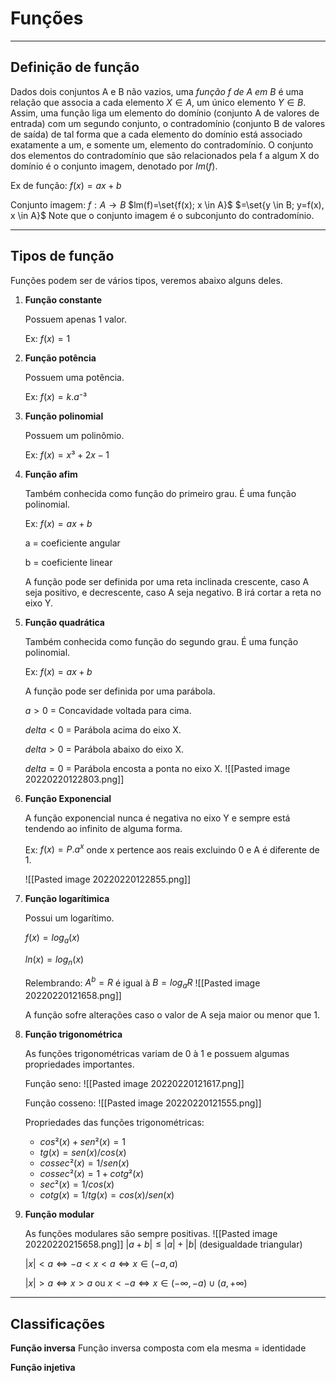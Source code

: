 # Funções

---

## Definição de função

Dados dois conjuntos A e B não vazios, uma _função f de A em B_ é uma relação que associa a cada elemento $X∈A$, um único elemento $Y∈B$. Assim, uma função liga um elemento do domínio (conjunto A de valores de entrada) com um segundo conjunto, o contradomínio (conjunto B de valores de saída) de tal forma que a cada elemento do domínio está associado exatamente a um, e somente um, elemento do contradomínio. O conjunto dos elementos do contradomínio que são relacionados pela f a algum X do domínio é o conjunto imagem, denotado por $Im(f)$.

Ex de função: $f(x)=ax+b$

Conjunto imagem:
$f:A \rightarrow B$
$lm(f)=\set{f(x); x \in A}$
$=\set{y \in B; y=f(x), x \in A}$
Note que o conjunto imagem é o subconjunto do contradomínio.

---

## Tipos de função

Funções podem ser de vários tipos, veremos abaixo alguns deles.

1. **Função constante**

   Possuem apenas 1 valor.

   Ex: $f(x) = 1$

2. **Função potência**

   Possuem uma potência.

   Ex: $f(x) = k.a⁻³$

3. **Função polinomial**

   Possuem um polinômio.

   Ex: $f(x) = x³+2x-1$

4. **Função afim**

   Também conhecida como função do primeiro grau. É uma função polinomial.

   Ex: $f(x)=ax+b$

   a = coeficiente angular

   b = coeficiente linear

   A função pode ser definida por uma reta inclinada crescente, caso A seja positivo, e decrescente, caso A seja negativo. B irá cortar a reta no eixo Y.

5. **Função quadrática**

   Também conhecida como função do segundo grau. É uma função polinomial.

   Ex: $f(x)=ax+b$

   A função pode ser definida por uma parábola.

   $a>0$ = Concavidade voltada para cima.

   $delta < 0$  = Parábola acima do eixo X.

   $delta > 0$  = Parábola abaixo do eixo X.

   $delta = 0$  = Parábola encosta a ponta no eixo X.
   ![[Pasted image 20220220122803.png]]

6. **Função Exponencial**

   A função exponencial nunca é negativa no eixo Y e sempre está tendendo ao infinito de alguma forma.

   Ex: $f(x) = P.a^x$ onde x pertence aos reais excluindo 0 e A é diferente de 1.

   ![[Pasted image 20220220122855.png]]

7. **Função logarítimica**

   Possui um logarítimo.

   $f(x)=log_a(x)$

   $ln(x)=log_n(x)$

   Relembrando: $A^b=R$  é igual à $B = log_aR$
   ![[Pasted image 20220220121658.png]]

   A função sofre alterações caso o valor de A seja maior ou menor que 1.

8. **Função trigonométrica**

   As funções trigonométricas variam de 0 à 1 e possuem algumas propriedades importantes.

   Função seno:
   ![[Pasted image 20220220121617.png]]

   Função cosseno:
   ![[Pasted image 20220220121555.png]]

   Propriedades das funções trigonométricas:

   - $cos²(x)+sen²(x) = 1$
   - $tg(x)=sen(x)/cos(x)$
   - $cossec²(x)=1/sen(x)$
   - $cossec²(x)=1+cotg²(x)$
   - $sec²(x)=1/cos(x)$
   - $cotg(x)=1/tg(x)=cos(x)/sen(x)$

9. **Função modular**

   As funções modulares são sempre positivas.
   ![[Pasted image 20220220215658.png]]
   $|a+b|≤|a|+|b|$ (desigualdade triangular)

   $|x|<a ⇔ -a<x<a⇔x∈(-a,a)$

   $|x|>a ⇔ x>a$ ou $x<-a⇔x∈(-∞,-a)∪(a,+∞)$

---

## Classificações

**Função inversa**
Função inversa composta com ela mesma = identidade

**Função injetiva**
